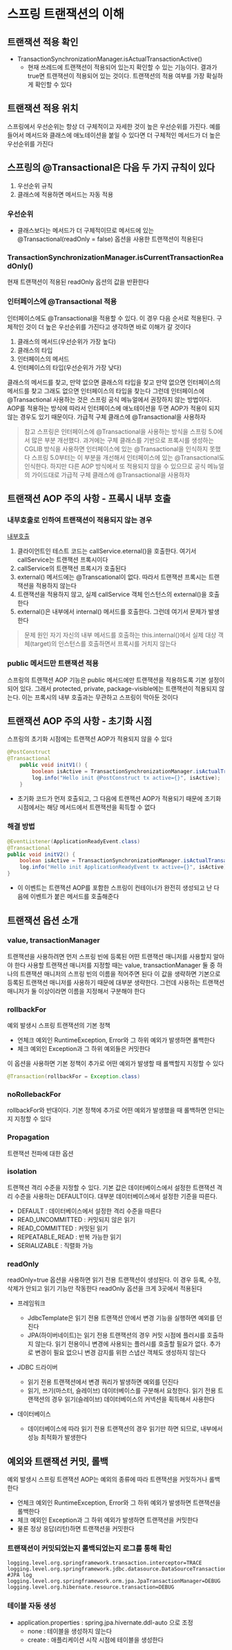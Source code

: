 # 스프링 트랜잭션의 이해
## 트랜잭션 적용 확인
- TransactionSynchronizationManager.isActualTransactionActive()
  - 현재 쓰레드에 트랜잭션이 적용되어 있는지 확인할 수 있는 기능이다. 결과가 true면 트랜잭션이 적용되어 있는 것이다. 트랜잭션의 적용 여부를 가장 확실하게 확인할 수 있다

## 트랜잭션 적용 위치
스프링에서 우선순위는 항상 더 구체적이고 자세한 것이 높은 우선순위를 가진다.
예를 들어서 메서드와 클래스에 애노테이션을 붙일 수 있다면 더 구체적인 메서드가 더 높은 우선순위를 가진다

## 스프링의 @Transactional은 다음 두 가지 규칙이 있다
1. 우선순위 규칙
2. 클래스에 적용하면 메서드는 자동 적용

### 우선순위
- 클래스보다는 메서드가 더 구체적이므로 메서드에 있는 @Transactional(readOnly = false) 옵션을 사용한 트랜잭션이 적용된다

### TransactionSynchronizationManager.isCurrentTransactionReadOnly()
현재 트랜잭션이 적용된 readOnly 옵션의 값을 반환한다

### 인터페이스에 @Transactional 적용
인터페이스에도 @Transactional을 적용할 수 있다. 이 경우 다음 순서로 적용된다. 구체적인 것이 더 높은 우선순위를 가진다고 생각하면 바로 이해가 갈 것이다
1. 클래스의 메서드(우선순위가 가장 높다)
2. 클래스의 타입
3. 인터페이스의 메서드
4. 인터페이스의 타입(우선순위가 가장 낮다)

클래스의 메서드를 찾고, 만약 없으면 클래스의 타입을 찾고 만약 없으면 인터페이스의 메서드를 찾고 그래도 없으면 인터페이스의 타입을 찾는다
그런데 인터페이스에 @Transactional 사용하는 것은 스프링 공식 메뉴얼에서 권장하지 않는 방법이다. AOP를 적용하는 방식에 따라서 인터페이스에 애노테이션을 두면 AOP가 적용이 되지 않는 경우도 있기 때문이다. 가급적 구체 클래스에 @Transactional을 사용하자

> 참고
> 스프링은 인터페이스에 @Transactional을 사용하는 방식을 스프링 5.0에서 많은 부분 개선했다. 과거에는 구체 클래스를 기반으로 프록시를 생성하는 CGLIB 방식을 사용하면 인터페이스에 있는 @Transactional을 인식하지 못했다
> 스프링 5.0부터는 이 부분을 개선해서 인터페이스에 있는 @Transactional도 인식한다. 하지만 다른 AOP 방식에서 또 적용되지 않을 수 있으므로 공식 메뉴얼의 가이드대로 가급적 구체 클래스에 @Transactional을 사용하자

## 트랜잭션 AOP 주의 사항 - 프록시 내부 호출
### 내부호출로 인하여 트랜잭션이 적용되지 않는 경우
[내부호출](./image/internalinvoke.png)
1. 클라이언트인 테스트 코드는 callService.eternal()을 호출한다. 여기서 callService는 트랜잭션 프록시이다
2. callService의 트랜잭션 프록시가 호출된다
3. external() 메서드에는 @Transcational이 없다. 따라서 트랜잭션 프록시는 트랜잭션을 적용하지 않는다
4. 트랜잭션을 적용하지 않고, 실제 callService 객체 인스턴스의 external()을 호출한다
5. external()은 내부에서 internal() 메서드를 호출한다. 그런데 여기서 문제가 발생한다

>문제 원인
> 자기 자신의 내부 메서드를 호출하는 this.internal()에서 실제 대상 객체(target)의 인스턴스를 호출하면서 프록시를 거치지 않는다

### public 메서드만 트랜잭션 적용
스프링의 트랜잭션 AOP 기능은 public 메서드에만 트랜잭션을 적용하도록 기본 설정이 되어 있다.
그래서 protected, private, package-visible에는 트랜잭션이 적용되지 않는다. 이는 프록시의 내부 호출과는 무관하고 스프링이 막아둔 것이다

## 트랜잭션 AOP 주의 사항 - 초기화 시점
스프링의 초기화 시점에는 트랜잭션 AOP가 적용되지 않을 수 있다
```java
@PostConstruct
@Transactional
    public void initV1() {
        boolean isActive = TransactionSynchronizationManager.isActualTransactionActive();
        log.info("Hello init @PostConstruct tx active={}", isActive);
    }
```
- 초기화 코드가 먼저 호출되고, 그 다음에 트랜잭션 AOP가 적용되기 때문에 초기화 시점에서는 해당 메서드에서 트랜잭션을 획득할 수 없다

### 해결 방법
```java
@EventListener(ApplicationReadyEvent.class)
@Transactional
public void initV2() {
    boolean isActive = TransactionSynchronizationManager.isActualTransactionActive();
    log.info("Hello init ApplicationReadyEvent tx active={}", isActive);
}
```
- 이 이벤트는 트랜잭션 AOP를 포함한 스프링이 컨테이너가 완전히 생성되고 난 다음에 이벤트가 붙은 메서드를 호출해준다

## 트랜잭션 옵션 소개
### value, transactionManager
트랜잭션을 사용하려면 먼저 스프링 빈에 등록된 어떤 트랜잭션 매니저를 사용할지 알아야 한다
사용할 트랜잭션 매니저를 지정할 때는 value, transactionManager 둘 중 하나의 트랜잭션 매니저의 스프링 빈의 이름을 적어주면 된다
이 값을 생략하면 기본으로 등록된 트랜잭션 매니저를 사용하기 때문에 대부분 생략한다. 그런데 사용하는 트랜잭션 매니저가 둘 이상이라면 이름을 지정해서 구분해야 한다

### rollbackFor
예외 발생시 스프링 트랜잭션의 기본 정책
- 언체크 예외인 RuntimeException, Error와 그 하위 예외가 발생하면 롤백한다
- 체크 예외인 Exception과 그 하위 예외들은 커밋한다

이 옵션을 사용하면 기본 정책이 추가로 어떤 예외가 발생할 때 롤백할지 지정할 수 있다
```java
@Transaction(rollbackFor = Exception.class)
```

### noRollebackFor
rollbackFor와 반대이다. 기본 정책에 추가로 어떤 예외가 발생했을 때 롤백하면 안되는지 지정할 수 있다

### Propagation
트랜잭션 전파에 대한 옵션

### isolation
트랜잭션 격리 수준을 지정할 수 있다. 기본 값은 데이터베이스에서 설정한 트랜잭션 격리 수준을 사용하는 DEFAULT이다.
대부분 데이터베이스에서 설정한 기준을 따른다.
- DEFAULT : 데이터베이스에서 설정한 격리 수준을 따른다
- READ_UNCOMMITTED : 커밋되지 않은 읽기
- READ_COMMITTED : 커밋된 읽기
- REPEATABLE_READ : 반복 가능한 읽기
- SERIALIZABLE : 직렬화 가능

### readOnly
readOnly=true 옵션을 사용하면 읽기 전용 트랜잭션이 생성된다. 이 경우 등록, 수정, 삭제가 안되고 읽기 기능만 작동한다
readOnly 옵션을 크게 3곳에서 적용된다
- 프레임워크
  - JdbcTemplate은 읽기 전용 트랜잭션 안에서 변경 기능을 실행하면 예외를 던진다
  - JPA(하이버네이트)는 읽기 전용 트랜잭션의 경우 커밋 시점에 플러시를 호출하지 않는다. 읽기 전용이니 변경에 사용되는 플러시를 호출할 필요가 없다. 추가로 변경이 필요 없으니 변경 감지를 위한 스냅샨 객체도 생성하지 않는다

- JDBC 드라이버
  - 읽기 전용 트랜잭션에서 변경 쿼리가 발생하면 예외를 던진다
  - 읽기, 쓰기(마스터, 슬레이브) 데이터베이스를 구분해서 요청한다. 읽기 전용 트랜잭션의 경우 읽기(슬레이브) 데이터베이스의 커넥션을 획득해서 사용한다
- 데이터베이스
  - 데이터베이스에 따라 읽기 전용 트랜잭션의 경우 읽기만 하면 되므로, 내부에서 성능 최적화가 발생한다

## 예외와 트랜잭션 커밋, 롤백 
예외 발생시 스프링 트랜잭션 AOP는 예외의 종류에 따라 트랜잭션을 커밋하거나 롤백한다
- 언체크 예외인 RuntimeException, Error와 그 하위 예외가 발생하면 트랜잭션을 롤백한다
- 체크 예외인 Exception과 그 하위 예외가 발생하면 트랜잭션을 커밋한다
- 물론 정상 응답(리턴)하면 트랜잭션을 커밋한다

### 트랜잭션이 커밋되었는지 롤백되었는지 로그를 통해 확인
```properties
logging.level.org.springframework.transaction.interceptor=TRACE
logging.level.org.springframework.jdbc.datasource.DataSourceTransactionManager=DEBUG
#JPA log
logging.level.org.springframework.orm.jpa.JpaTransactionManager=DEBUG
logging.level.org.hibernate.resource.transaction=DEBUG
```
### 테이블 자동 생성
- application.properties : spring.jpa.hivernate.ddl-auto 으로 조정
  - none : 테이블을 생성하지 않는다
  - create : 애플리케이션 시작 시점에 테이블을 생성한다

